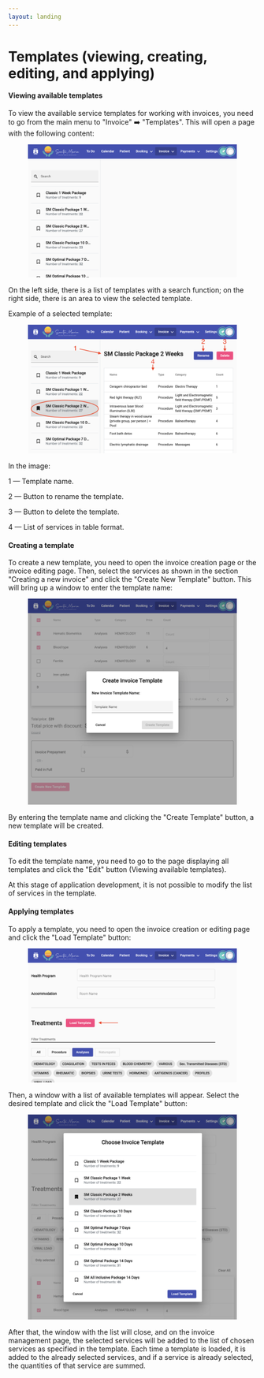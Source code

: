 ```yaml
---
layout: landing
---
```


# Templates (viewing, creating, editing, and applying)

#### Viewing available templates

To view the available service templates for working with invoices, you need to go from the main menu to "Invoice" ➡️ "Templates". This will open a page with the following content:

<figure><img src="../../../.gitbook/assets/image (3) (1).png" alt=""><figcaption></figcaption></figure>

On the left side, there is a list of templates with a search function; on the right side, there is an area to view the selected template.

Example of a selected template:

<figure><img src="../../../.gitbook/assets/Screenshot 2023-05-27 at 16.16.21.png" alt=""><figcaption></figcaption></figure>

In the image:

1 — Template name.

2 — Button to rename the template.

3 — Button to delete the template.

4 — List of services in table format.

#### Creating a template

To create a new template, you need to open the invoice creation page or the invoice editing page. Then, select the services as shown in the section "Creating a new invoice" and click the "Create New Template" button. This will bring up a window to enter the template name:

<figure><img src="../../../.gitbook/assets/image (7) (3) (1).png" alt=""><figcaption></figcaption></figure>

By entering the template name and clicking the "Create Template" button, a new template will be created.

#### Editing templates

To edit the template name, you need to go to the page displaying all templates and click the "Edit" button (Viewing available templates).

At this stage of application development, it is not possible to modify the list of services in the template.

#### Applying templates

To apply a template, you need to open the invoice creation or editing page and click the "Load Template" button:

<figure><img src="../../../.gitbook/assets/Screenshot 2023-05-27 at 16.37.46.png" alt=""><figcaption></figcaption></figure>

Then, a window with a list of available templates will appear. Select the desired template and click the "Load Template" button:

<figure><img src="../../../.gitbook/assets/Screenshot 2023-05-27 at 16.38.13.png" alt=""><figcaption></figcaption></figure>

After that, the window with the list will close, and on the invoice management page, the selected services will be added to the list of chosen services as specified in the template. Each time a template is loaded, it is added to the already selected services, and if a service is already selected, the quantities of that service are summed.
